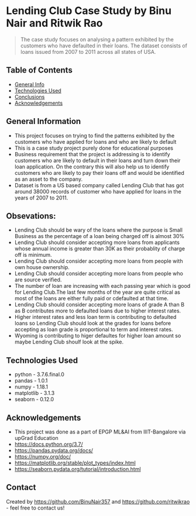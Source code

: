 # Lending Club Case Study by Binu Nair and Ritwik Rao
> The case study focuses on analysing a pattern exhibited by the customers who have defaulted in their loans.
> The dataset consists of loans issued from 2007 to 2011 across all states of USA.


## Table of Contents
* [General Info](#general-information)
* [Technologies Used](#technologies-used)
* [Conclusions](#conclusions)
* [Acknowledgements](#acknowledgements)

<!-- You can include any other section that is pertinent to your problem -->

## General Information
- This project focuses on trying to find the patterns exhibited by the customers who have applied for loans and who are likely to default
- This is a case study project purely done for educational purposes
- Business requirement that the project is addressing is to identify customers who are likely to default in their loans and turn down their loan application. On the contrary this will also help us to identify customers who are likely to pay their loans off and would be identified as an asset to the company.
- Dataset is from a US based company called Lending Club that has got around 38000 records of customer who have applied for loans in the years of 2007 to 2011.

<!-- You don't have to answer all the questions - just the ones relevant to your project. -->

## Obsevations:
   - Lending Club should be wary of the loans where the purpose is Small Business as the percentage of a loan being charged off is almost 30%
   - Lending Club should consider accepting more loans from applicants whose annual income is greater than 30K as their probablity of charge off is minimum.
   - Lending Club should consider accepting more loans from people with own house ownership.
   - Lending Club should consider accepting more loans from people who are source verified.
   - The number of loan are increasing with each passing year which is good for Lending Club.The last few months of the year are quite critical as most of the loans are either fully paid or cdefaulted at that time.
   - Lending Club should consider accepting more loans of grade A than B as B contributes more to defaulted loans due to higher interest rates.
   - Higher interest rates and less loan term is contributing to defaulted loans so Lending Club should look at the grades for loans before accepting as loan grade is proportional to term and interest rates.
   - Wyoming is contributing to higer defaultes for higher loan amount so maybe Lending Club shoulf look at the spike.



<!-- You don't have to answer all the questions - just the ones relevant to your project. -->


## Technologies Used
- python - 3.7.6.final.0
- pandas - 1.0.1
- numpy - 1.18.1
- matplotlib - 3.1.3
- seaborn - 0.12.0

<!-- As the libraries versions keep on changing, it is recommended to mention the version of library used in this project -->

## Acknowledgements
- This project was done as a part of EPGP ML&AI from IIIT-Bangalore via upGrad Education
- https://docs.python.org/3.7/
- https://pandas.pydata.org/docs/
- https://numpy.org/doc/
- https://matplotlib.org/stable/plot_types/index.html
- https://seaborn.pydata.org/tutorial/introduction.html


## Contact
Created by https://github.com/BinuNair357 and https://github.com/ritwikrao - feel free to contact us!


<!-- Optional -->
<!-- ## License -->
<!-- This project is open source and available under the [... License](). -->

<!-- You don't have to include all sections - just the one's relevant to your project -->
